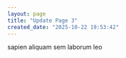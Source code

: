 ```yaml
---
layout: page
title: "Update Page 3"
created_date: "2025-10-22 19:53:42"
---
```


sapien aliquam sem laborum leo 
